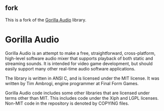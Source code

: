 fork
----

This is a fork of the [Gorilla Audio][] library.

[Gorilla Audio]: http://code.google.com/p/gorilla-audio/

Gorilla Audio
=============

Gorilla Audio is an attempt to make a free, straightforward, cross-platform, high-level software audio mixer that supports playback of both static and streaming sounds. It is intended for video game development, but should easily support many other real-time audio software applications.

The library is written in ANSI C, and is licensed under the MIT license. It was written by Tim Ambrogi, engine programmer at Final Form Games.

Gorilla Audio code includes some other libraries that are licensed under terms other than MIT. This includes code under the Xiph and LGPL licenses. Non-MIT code in the repository is denoted by COPYING files.
